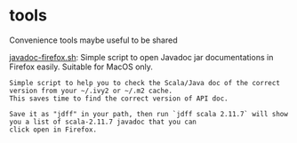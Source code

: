 # tools

Convenience tools maybe useful to be shared

[javadoc-firefox.sh](javadoc-firefox.sh.md): Simple script to open Javadoc jar documentations in Firefox easily. Suitable for MacOS only.

	Simple script to help you to check the Scala/Java doc of the correct version from your ~/.ivy2 or ~/.m2 cache.
	This saves time to find the correct version of API doc.

	Save it as "jdff" in your path, then run `jdff scala 2.11.7` will show you a list of scala-2.11.7 javadoc that you can 
	click open in Firefox.

